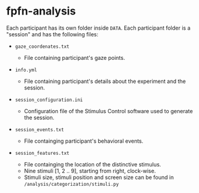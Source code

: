 # fpfn-analysis

Each participant has its own folder inside `DATA`. Each participant folder is a "session" and has the following files:

- `gaze_coordenates.txt`
   - File containing participant's gaze points.

- `info.yml`
   - File containing participant's details about the experiment and the session. 

- `session_configuration.ini`
   - Configuration file of the Stimulus Control software used to generate the session.

- `session_events.txt`
   - File containging participant's behavioral events.

- `session_features.txt`
   - File containging the location of the distinctive stimulus.
   - Nine stimuli [1, 2 .. 9], starting from right, clock-wise.
   - Stimuli size, stimuli position and screen size can be found in `/analysis/categorization/stimuli.py`
